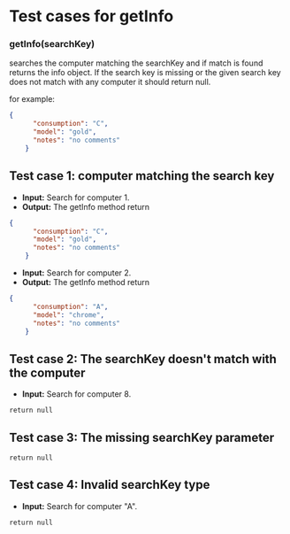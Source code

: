 # Test cases for getInfo

### **getInfo(searchKey)**
searches the computer matching the searchKey and if match is found returns the info object. If the search key is missing or the given search key does not match with any computer it should return null.

for example:
```json
{
      "consumption": "C",
      "model": "gold",
      "notes": "no comments"
    }
```

## Test case 1: computer matching the search key

- **Input:** Search for computer 1.
- **Output:** The getInfo method return 
```json
{
      "consumption": "C",
      "model": "gold",
      "notes": "no comments"
    }
```
- **Input:** Search for computer 2.
- **Output:** The getInfo method return 
```json
{
      "consumption": "A",
      "model": "chrome",
      "notes": "no comments"
    }
```

## Test case 2: The searchKey doesn't match with the computer

- **Input:** Search for computer 8.
```
return null
```

## Test case 3: The missing searchKey parameter
```
return null
```

## Test case 4: Invalid searchKey type
- **Input:** Search for computer "A".
```
return null
```
